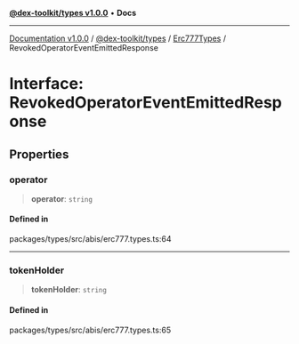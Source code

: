 [**@dex-toolkit/types v1.0.0**](../../../README.md) • **Docs**

***

[Documentation v1.0.0](../../../../../packages.md) / [@dex-toolkit/types](../../../README.md) / [Erc777Types](../README.md) / RevokedOperatorEventEmittedResponse

# Interface: RevokedOperatorEventEmittedResponse

## Properties

### operator

> **operator**: `string`

#### Defined in

packages/types/src/abis/erc777.types.ts:64

***

### tokenHolder

> **tokenHolder**: `string`

#### Defined in

packages/types/src/abis/erc777.types.ts:65
